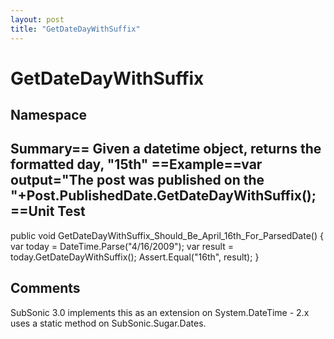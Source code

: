 ```yaml
---
layout: post
title: "GetDateDayWithSuffix"
---
```


# GetDateDayWithSuffix



<h2>Namespace</h2>

 
   

<h2>Summary== Given a datetime object, returns the formatted day, "15th"  ==Example==var output="The post was published on the "+Post.PublishedDate.GetDateDayWithSuffix();  ==Unit Test</h2>

 
public void GetDateDayWithSuffix_Should_Be_April_16th_For_ParsedDate() {     var today = DateTime.Parse("4/16/2009");     var result = today.GetDateDayWithSuffix();     Assert.Equal("16th", result); }  

<h2>Comments</h2>

 SubSonic 3.0 implements this as an extension on System.DateTime - 2.x uses a static method on SubSonic.Sugar.Dates.
